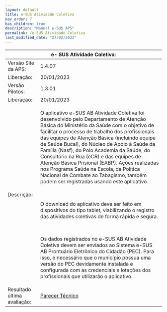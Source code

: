 ```yaml
---
layout: default
title: e-SUS Atividade Coletiva
nav_order: 7
has_children: true
description: "Manual e-SUS APS"
permalink: /e-SUS Atividade Coletiva
last_modified_date: "27/02/2023"
---
```


<link rel="stylesheet" href="https://stackpath.bootstrapcdn.com/bootstrap/4.1.3/css/bootstrap.min.css" integrity="sha384-MCw98/SFnGE8fJT3GXwEOngsV7Zt27NXFoaoApmYm81iuXoPkFOJwJ8ERdknLPMO" crossorigin="anonymous">

<script src="https://code.jquery.com/jquery-3.3.1.slim.min.js" integrity="sha384-q8i/X+965DzO0rT7abK41JStQIAqVgRVzpbzo5smXKp4YfRvH+8abtTE1Pi6jizo" crossorigin="anonymous"></script>
<script src="https://cdnjs.cloudflare.com/ajax/libs/popper.js/1.14.3/umd/popper.min.js" integrity="sha384-ZMP7rVo3mIykV+2+9J3UJ46jBk0WLaUAdn689aCwoqbBJiSnjAK/l8WvCWPIPm49" crossorigin="anonymous"></script>
<script src="https://stackpath.bootstrapcdn.com/bootstrap/4.1.3/js/bootstrap.min.js" integrity="sha384-ChfqqxuZUCnJSK3+MXmPNIyE6ZbWh2IMqE241rYiqJxyMiZ6OW/JmZQ5stwEULTy" crossorigin="anonymous"></script>

<table class="table table-striped">
  <thead class="thead-dark">
    <tr>
      <th style ="text-align:center;" scope="col" colspan="2">e- SUS Atividade Coletiva:</th>            
    </tr>
  </thead>

  <tbody>
    <tr>
      <td>Versão Site da APS:</td>
      <td>1.4.07</td>      
    </tr>   
    <tr>
      <td>Liberação:</td>
      <td>20/01/2023</td>      
    </tr>	  
    <tr>
      <td>Versão Pilotos:</td>
      <td>1.3.01</td>      
    </tr>	  
    <tr>
      <td>Liberação:</td>
      <td>20/01/2023</td>      
    </tr>	   
    <tr>
      <td>Descrição:</td>
      <td>
      <p>O aplicativo e-SUS AB Atividade Coletiva foi desenvolvido pelo Departamento de Atenção Básica do Ministério da Saúde com o objetivo de facilitar o processo de trabalho dos profissionais das equipes de Atenção Básica (incluindo equipe de Saúde Bucal), do Núcleo de Apoio à Saúde da Família (Nasf), do Polo Academia da Saúde, do Consultório na Rua (eCR) e das equipes de Atenção Básica Prisional (EABP). Ações realizadas nos Programa Saúde na Escola, da Política Nacional de Combate ao Tabagismo, também podem ser registradas usando este aplicativo.</p>
		<br>
		<p>O download do aplicativo deve ser feito em dispositivos do tipo tablet, viabilizando o registro das atividades coletivas de forma rápida e segura.</p>
		<br>
		<p>Os dados registrados no e-SUS AB Atividade Coletiva devem ser enviados ao Sistema e-SUS AB Prontuário Eletrônico do Cidadão (PEC). Para isso, é necessário que o município possua uma versão do PEC devidamente instalada e configurada com as credenciais e lotações dos profissionais que utilizarão o aplicativo.</p>	 
      </td>      
    </tr>
	  <tr>
      <td>Resultado última avaliação:</td>
      <td><a href="#">Parecer Técnico</a></td>      
    </tr>     
  </tbody>
</table>
